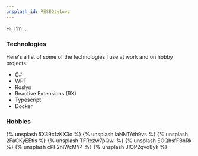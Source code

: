 ```yaml
---
unsplash_id: RESEQty1uvc
---
```


Hi, I'm ...

### Technologies

Here's a list of some of the technologies I use at work and on hobby projects.

- C#
- WPF
- Roslyn
- Reactive Extensions (RX)
- Typescript
- Docker

### Hobbies

<section class="gallery">
{% unsplash 5X39cfzKX3o %} <!-- gaming -->
{% unsplash laNNTAth9vs %} <!-- board gaming-->
{% unsplash 2FaCKyEEtis %} <!-- lego -->
{% unsplash TFRezw7pQwI %} <!-- movies -->
{% unsplash EOQhsfFBhRk %} <!-- television -->
{% unsplash cPF2nlWcMY4 %} <!-- star wars -->
{% unsplash JIOP2qvo8yk %} <!-- marvel -->
</section>
